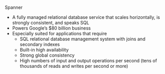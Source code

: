 Spanner
- A fully managed relational database service that scales horizontally, is strongly consistent, and speaks SQL
- Powers Google’s $80 billion business
- Especially suited for applications that require
	- SQL relational database management system with joins and secondary indexes
	- Built-in high availability
	- Strong global consistency
	- High numbers of input and output operations per second (tens of thousands of reads and writes per second or more)